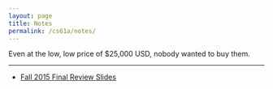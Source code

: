 ```yaml
---
layout: page
title: Notes
permalink: /cs61a/notes/
---
```


<p>
    Even at the low, low price of $25,000 USD, nobody wanted to buy them.
</p>

<hr />

<ul class="l-aligned">
    <li><a href="https://docs.google.com/presentation/d/1bILyUkV2OkMIQ6GNKsc56_4-rNZ1TVw0M_bGELtM-3E/edit?usp=sharing">Fall 2015 Final Review Slides</a></li>
</ul>
